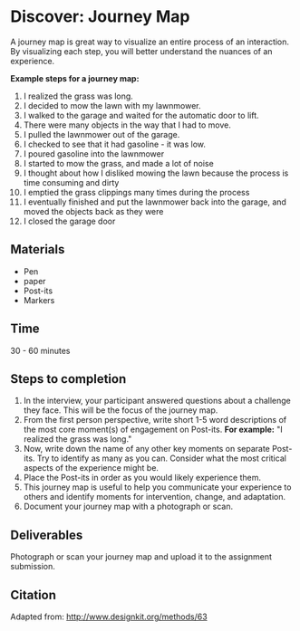 # Discover: Journey Map
 A journey map is great way to visualize an entire process of an interaction. By visualizing each step, you will better understand the nuances of an experience.
 
 
 **Example steps for a journey map:**
 
  1. I realized the grass was long.
  2. I decided to mow the lawn with my lawnmower.
  3. I walked to the garage and waited for the automatic door to lift.
  4. There were many objects in the way that I had to move.
  5. I pulled the lawnmower out of the garage.
  6. I checked to see that it had gasoline - it was low.
  7. I poured gasoline into the lawnmower
  8. I started to mow the grass, and made a lot of noise
  9. I thought about how I disliked mowing the lawn because the process is time consuming and dirty
  10. I emptied the grass clippings many times during the process
  11. I eventually finished and put the lawnmower back into the garage, and moved the objects back as they were
  12. I closed the garage door

## Materials
- Pen
- paper
- Post-its
- Markers

## Time
30 - 60 minutes

## Steps to completion

1. In the interview, your participant answered questions about a challenge they face. This will be the focus of the journey map.
2. From the first person perspective, write short 1-5 word descriptions of the most core moment(s) of engagement on Post-its. **For example:** "I realized the grass was long."
3. Now, write down the name of any other key moments on separate Post-its. Try to identify as many as you can. Consider what the most critical aspects of the experience might be. 
4. Place the Post-its in order as you would likely experience them.
5. This journey map is useful to help you communicate your experience to others and identify moments for intervention, change, and adaptation.
6. Document your journey map with a photograph or scan.

## Deliverables
Photograph or scan your journey map and upload it to the assignment submission.

## Citation
Adapted from: http://www.designkit.org/methods/63